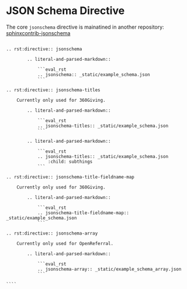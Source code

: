 # JSON Schema Directive

The core `jsonschema` directive is mainatined in another repository: [sphinxcontrib-jsonschema](https://github.com/OpenDataServices/sphinxcontrib-jsonschema)


`````eval_rst

.. rst:directive:: jsonschema

        .. literal-and-parsed-markdown::
            
            ```eval_rst
            .. jsonschema:: _static/example_schema.json
            ```

.. rst:directive:: jsonschema-titles
        
    Currently only used for 360Giving.

        .. literal-and-parsed-markdown::
            
            ```eval_rst
            .. jsonschema-titles:: _static/example_schema.json
            ```

        .. literal-and-parsed-markdown::
            
            ```eval_rst
            .. jsonschema-titles:: _static/example_schema.json
                :child: subthings
            ```

.. rst:directive:: jsonschema-title-fieldname-map
        
    Currently only used for 360Giving.
  
        .. literal-and-parsed-markdown::
            
            ```eval_rst
            .. jsonschema-title-fieldname-map:: _static/example_schema.json
            ```

.. rst:directive:: jsonschema-array
        
    Currently only used for OpenReferral.
  
        .. literal-and-parsed-markdown::
            
            ```eval_rst
            .. jsonschema-array:: _static/example_schema_array.json
            ```

````
